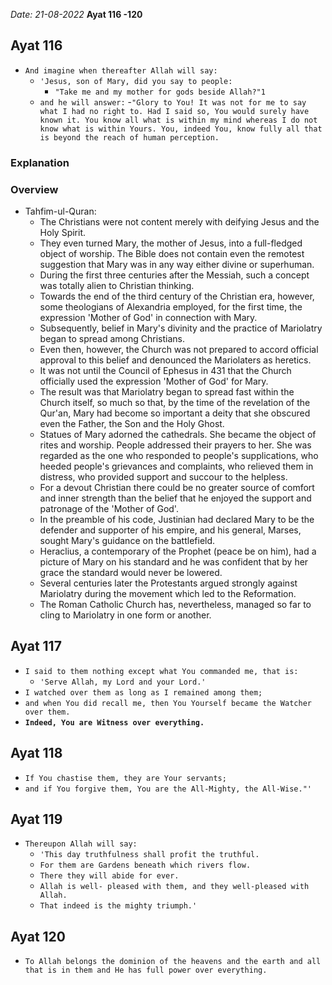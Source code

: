 *Date: 21-08-2022*
**Ayat 116 -120**

## Ayat 116

- `And imagine when thereafter Allah will say:`
  - `'Jesus, son of Mary, did you say to people:`
    - `"Take me and my mother for gods beside Allah?"1`
  - `and he will answer:`
    -`"Glory to You! It was not for me to say what I had no right to. Had I said so, You would surely have known it. You know all what is within my mind whereas I do not know what is within Yours. You, indeed You, know fully all that is beyond the reach of human perception.`

### Explanation 

### Overview
- Tahfim-ul-Quran:
  - The Christians were not content merely with deifying Jesus and the Holy Spirit.
  - They even turned Mary, the mother of Jesus, into a full-fledged object of worship. The Bible does not contain even the remotest suggestion that Mary was in any way either divine or superhuman. 
  - During the first three centuries after the Messiah, such a concept was totally alien to Christian thinking.
  - Towards the end of the third century of the Christian era, however, some theologians of Alexandria employed, for the first time, the expression 'Mother of God' in connection with Mary. 
  - Subsequently, belief in Mary's divinity and the practice of Mariolatry began to spread among Christians.
  - Even then, however, the Church was not prepared to accord official approval to this belief and denounced the Mariolaters as heretics.
  - It was not until the Council of Ephesus in 431 that the Church officially used the expression 'Mother of God' for Mary.
  - The result was that Mariolatry began to spread fast within the Church itself, so much so that, by the time of the revelation of the Qur'an, Mary had become so important a deity that she obscured even the Father, the Son and the Holy Ghost.
  - Statues of Mary adorned the cathedrals. She became the object of rites and worship. People addressed their prayers to her. She was regarded as the one who responded to people's supplications, who heeded people's grievances and complaints, who relieved them in distress, who provided support and succour to the helpless. 
  - For a devout Christian there could be no greater source of comfort and inner strength than the belief that he enjoyed the support and patronage of the 'Mother of God'.
  - In the preamble of his code, Justinian had declared Mary to be the defender and supporter of his empire, and his general, Marses, sought Mary's guidance on the battlefield.
  - Heraclius, a contemporary of the Prophet (peace be on him), had a picture of Mary on his standard and he was confident that by her grace the standard would never be lowered.
  - Several centuries later the Protestants argued strongly against Mariolatry during the movement which led to the Reformation.
  - The Roman Catholic Church has, nevertheless, managed so far to cling to Mariolatry in one form or another.


## Ayat 117

- `I said to them nothing except what You commanded me, that is:`
  - `'Serve Allah, my Lord and your Lord.'`
- `I watched over them as long as I remained among them;`
- `and when You did recall me, then You Yourself became the Watcher over them.`
- **`Indeed, You are Witness over everything.`**

## Ayat 118

- `If You chastise them, they are Your servants;`
- `and if You forgive them, You are the All-Mighty, the All-Wise."'`

## Ayat 119

- `Thereupon Allah will say:`
  - `'This day truthfulness shall profit the truthful.`
  - `For them are Gardens beneath which rivers flow.`
  - `There they will abide for ever.`
  - `Allah is well- pleased with them, and they well-pleased with Allah.`
  - `That indeed is the mighty triumph.'`


## Ayat 120

- `To Allah belongs the dominion of the heavens and the earth and all that is in them and He has full power over everything.`